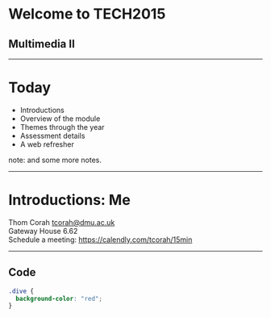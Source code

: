 # Welcome to TECH2015
## Multimedia II

---

# Today

* Introductions  
* Overview of the module  
* Themes through the year 
* Assessment details  
* A web refresher


note: and some more notes.

---

# Introductions: Me

Thom Corah 
tcorah@dmu.ac.uk  
Gateway House 6.62  
Schedule a meeting: https://calendly.com/tcorah/15min  

---

## Code

```css
.dive {
  background-color: "red";
}
```
